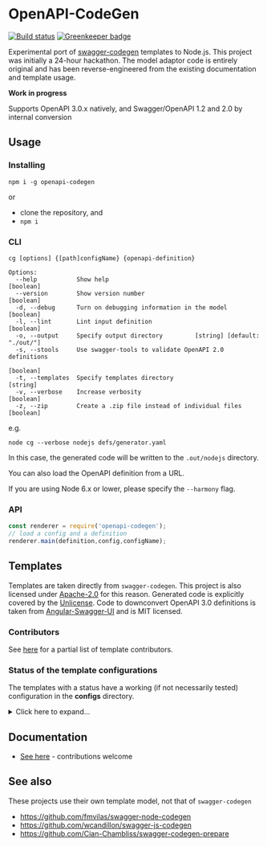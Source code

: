 # OpenAPI-CodeGen

[![Build status](https://travis-ci.org/Mermade/openapi-codegen.svg?branch=master)](https://travis-ci.org/Mermade/openapi-codegen)
[![Greenkeeper badge](https://badges.greenkeeper.io/Mermade/openapi-codegen.svg)](https://greenkeeper.io/)

Experimental port of [swagger-codegen](https://github.com/swagger-api/swagger-codegen) templates to Node.js. This project was initially a 24-hour hackathon. The model adaptor code is entirely original and has been reverse-engineered from the existing documentation and template usage.

**Work in progress**

Supports OpenAPI 3.0.x natively, and Swagger/OpenAPI 1.2 and 2.0 by internal conversion

## Usage

### Installing

`npm i -g openapi-codegen`

or

* clone the repository, and
* `npm i`

### CLI

```
cg [options] {[path]configName} {openapi-definition}

Options:
  --help           Show help                                           [boolean]
  --version        Show version number                                 [boolean]
  -d, --debug      Turn on debugging information in the model          [boolean]
  -l, --lint       Lint input definition                               [boolean]
  -o, --output     Specify output directory         [string] [default: "./out/"]
  -s, --stools     Use swagger-tools to validate OpenAPI 2.0 definitions
                                                                       [boolean]
  -t, --templates  Specify templates directory                          [string]
  -v, --verbose    Increase verbosity                                  [boolean]
  -z, --zip        Create a .zip file instead of individual files      [boolean]
```

e.g.

```
node cg --verbose nodejs defs/generator.yaml
```

In this case, the generated code will be written to the `.out/nodejs` directory.

You can also load the OpenAPI definition from a URL.

If you are using Node 6.x or lower, please specify the `--harmony` flag.

### API

```javascript
const renderer = require('openapi-codegen');
// load a config and a definition
renderer.main(definition,config,configName);
```

## Templates

Templates are taken directly from `swagger-codegen`. This project is also licensed under [Apache-2.0](LICENSE) for this reason. Generated code is explicitly covered by the [Unlicense](templates/_common/UNLICENSE). Code to downconvert OpenAPI 3.0 definitions is taken from [Angular-Swagger-UI](https://github.com/Orange-OpenSource/angular-swagger-ui) and is MIT licensed.

### Contributors

See [here](https://github.com/swagger-api/swagger-codegen#template-creator) for a partial list of template contributors.

### Status of the template configurations

The templates with a status have a working (if not necessarily tested) configuration in the **configs** directory.

<details>
<summary>Click here to expand...</summary>

|Template|Type|Status|README|Authors (TODO)|Config Maintainer|
|---|---|---|---|---|---|
|**\_common**|meta| *contains Apache-2.0 and Unlicense licenses*||
|**Ada**|client|**Untested**
|akka-scala||
|android||
|**apache2**|configuration|**needs work**||
|apex||
|aspnetcore||
|**bash**|client|**Syntax ok, needs testing**||@bkryza|@MikeRalphson
|**clojure**|client|**Untested**|
|**codegen**|meta|**Demo only**|||@MikeRalphson
|**confluenceWikiDocs**|documentation|**Tested** with Docker [server](https://hub.docker.com/r/atlassian/confluence-server/)||
|cpprest||
|csharp||
|**csharp-dotnet2**|client|**Untested**||
|dart||
|**debug**|meta|*used for dumping the model state*||@Mermade|@MikeRalphson
|Eiffel||
|elixir||
|**erlang-client**|client|**Untested**||
|erlang-server|server|
|finch||
|flash||
|**flaskConnexion**|server|**Needs testing**||
|**go**|client|**Builds, needs testing**||
|**go-server**|server|**Builds and runs**||
|**Groovy**|?|**untested**||
|haskell-http-client|client||||
|**haskell-servant**|server|**Untested**||
|**htmlDocs**|documentation|*Appears to work*||
|**htmlDocs2**|documentation|*Appears to work, no console errors logged*||
|Java||
|JavaInflector||
|JavaJaxRS||
|JavaPlayFramework||
|**Javascript**|client|**Untested**||
|**Javascript-Closure-Angular**|client|**Untested**
|JavaSpring||
|JavaVertXServer||
|**JMeter**|meta|**Untested**||
|kotlin-client||
|**lua**|client|**Compiles OK**|
|lumen||
|MSF4J||
|nancyfx||
|**nodejs**|server|**tested** :white_check_mark:||@jfiala|@MikeRalphson|
|objc||
|**openapi**|meta|*outputs the input definition (in OpenAPI 3.0.x form)* :white_check_mark:||@Mermade|@MikeRalphson
|perl||
|php||
|**php-silex**|?|**untested**||
|php-symfony||
|pistache-server||
|powershell||
|**python**|client|**needs testing**|||@mpnordland
|qt5cpp||
|r||
|rails5||
|**restbed**|server|**Untested**||
|ruby||
|rust||
|rust-server||
|scala||
|scalatra||
|scalaz|client|**Untested**||
|**sinatra**|server|**Syntax checks OK**||
|**slim**|server|**Untested**||
|**swagger**|meta|*outputs the input definition (in original form if OpenAPI 2.0)* :white_check_mark:||
|**swagger-static**|documentation|**tested** *template modified to include partials*||
|swift||
|swift3||
|swift4||
|tizen||
|typescript-angular||
|typescript-angularjs||
|typescript-aurelia||
|**typescript-fetch**|client|**compiles with tsc ok**||
|typescript-jquery||
|**typescript-node**|client|**compiles with tsc ok**||
|undertow||
|**validator**|meta|*uses swagger2openapi's OpenAPI 3.0 validator internally* :white_check_mark:||
|ze-ph|

### New Templates

These templates are examples of how features of OpenAPI Codegen may be used, and best-practices in naming model properties.

|Template|Type|Status|README|Authors|Config Maintainer|
|---|---|---|---|---|---|
|testing.dredd|testing|**In progress**|[README](templates/testing.dredd/README.md.mustache)|@Mermade|@MikeRalphson|
</details>

## Documentation

* [See here](docs/README.md) - contributions welcome

## See also

These projects use their own template model, not that of `swagger-codegen`

* https://github.com/fmvilas/swagger-node-codegen
* https://github.com/wcandillon/swagger-js-codegen
* https://github.com/Cian-Chambliss/swagger-codegen-prepare

